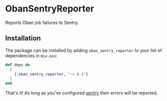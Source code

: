 # ObanSentryReporter

Reports Oban job failures to Sentry.

## Installation

The package can be installed by adding `oban_sentry_reporter` to your list of dependencies in `mix.exs`:

```elixir
def deps do
  [
    {:oban_sentry_reporter, "~> 0.1"}
  ]
end
```

That's it! As long as you've configured [sentry](https://github.com/getsentry/sentry-elixir) then errors will be reported.

